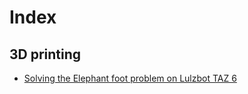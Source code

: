 # Index

## 3D printing
- [Solving the Elephant foot problem on Lulzbot TAZ 6](/legoBlockGauge3DPrinting.md)